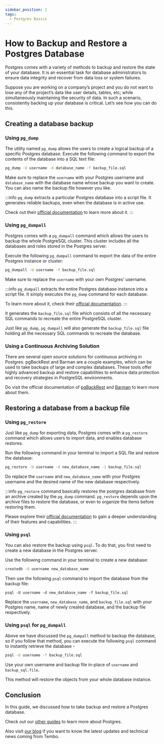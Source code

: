 ```yaml
---
sidebar_position: 2
tags:
  - Postgres Basics
---
```


# How to Backup and Restore a Postgres Database

Postgres comes with a variety of methods to backup and restore the state of your database. It is an essential task for database administrators to ensure data integrity and recover from data loss or system failures.

Suppose you are working on a company’s project and you do not want to lose any of the project’s data like user details, tables, etc; while simultaneously maintaining the security of data. In such a scenario, consistently backing up your database is critical. Let’s see how you can do this.

## Creating a database backup

### Using `pg_dump`

The utility named `pg_dump` allows the users to create a logical backup of a specific Postgres database. Execute the following command to export the contents of the database into a SQL text file:

``` sh
pg_dump -U username -d database_name -f backup_file.sql
```

Make sure to replace the `username` with your Postgres username and `database_name` with the database name whose backup you want to create. You can also name the backup file however you like.

:::info
`pg_dump` extracts a particular Postgres database into a script file. It generates reliable backups, even when the database is in active use.

Check out their [official documentation](https://www.postgresql.org/docs/current/app-pgdump.html) to learn more about it.
:::

### Using `pg_dumpall`

Postgres comes with a `pg_dumpall` command which allows the users to backup the whole PostgreSQL cluster. This cluster includes all the databases and roles stored in the Postgres server.

Execute the following `pg_dumpall` command to export the data of the entire Postgres instance or cluster:

``` sh
pg_dumpall -U username -f backup_file.sql
```

Make sure to replace the `username` with your own Postgres’ username.

:::info
`pg_dumpall` extracts the entire Postgres database instance into a script file. It simply executes the `pg_dump` command for each database.

To learn more about it, check their [official documentation](https://www.postgresql.org/docs/current/app-pg-dumpall.html).
:::

It generates the `backup_file.sql` file which consists of all the necessary SQL commands to recreate the entire PostgreSQL cluster.

Just like `pg_dump`, `pg_dumpall` will also generate the `backup_file.sql` file holding all the necessary SQL commands to recreate the database.

### Using a Continuous Archiving Solution

There are several open source solutions for continuous archiving in Postgres. pgBackRest and Barman are a couple examples, which can be used to take backups of large and complex databases. These tools offer highly advanced backup and restore capabilities to enhance data protection and recovery strategies in PostgreSQL environments.

Do visit the official documentation of [pgBackRest](https://pgbackrest.org/) and [Barman](https://www.pgbarman.org/) to learn more about them.

## Restoring a database from a backup file

### Using `pg_restore`

Just like `pg_dump` for exporting data, Postgres comes with a `pg_restore` command which allows users to import data, and enables database restores.

Run the following command in your terminal to import a SQL file and restore the database:

``` sh
pg_restore -U username -d new_database_name -1 backup_file.sql
```

Do replace the `username` and `new_database_name` with your Postgres username and the desired name of the new database respectively.

:::info
`pg_restore` command basically restores the postgres database from an archive created by the `pg_dump` command. `pg_restore` depends upon the archive files to restore the database, or even to organize the items before restoring them.

Please explore their [official documentation](https://www.postgresql.org/docs/current/app-pgrestore.html) to gain a deeper understanding of their features and capabilities.
:::

### Using `psql`

You can also restore the backup using `psql`. To do that, you first need to create a new database in the Postgres server.

Use the following command in your terminal to create a new database:

``` sh
createdb -U username new_database_name
```

Then use the following `psql` command to import the database from the backup file:

```
psql -U username -d new_database_name -f backup_file.sql
```

Replace the `username`, `new_database_name`, and `backup_file.sql` with your Postgres name, name of newly created database, and the backup file respectively.

### Using `psql` for `pg_dumpall`

Above we have discussed the `pg_dumpall` method to backup the database, so if you follow that method, you can execute the following `psql` command to instantly retrieve the database -

``` sh
psql -U username -f backup_file.sql
```

Use your own username and backup file in-place of `username` and `backup_sql.file`.

This method will restore the objects from your whole database instance.

## Conclusion

In this guide, we discussed how to take backup and restore a Postgres database.

Check out our [other guides](https://tembo.io/docs/category/postgres-guides) to learn more about Postgres.

Also visit [our blog](https://tembo.io/blog/) if you want to know the latest updates and technical news coming from Tembo.
